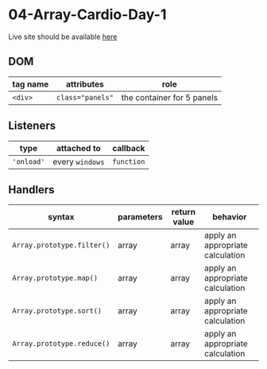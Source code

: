 # 04-Array-Cardio-Day-1

Live site should be available [here](https://ekaterinaasf.github.io/04-Array-Cardio-Day-1/)

## DOM

| tag name | attributes             | role                                  |
| -------- | ---------------------- | ------------------------------------- |
| `<div>`  | `class="panels"`       | the container for 5 panels            |



## Listeners

| type              | attached to         | callback       |
| ----------------- | ------------------- | -------------- |
| `'onload'`         | every `windows` | `function`   |

## Handlers

| syntax           | parameters | return value | behavior                                                               |
| ---------------- | ---------- | ------------ | ---------------------------------------------------------------------- |
| `Array.prototype.filter()`   | array      | array        | apply an appropriate calculation                          |
| `Array.prototype.map()` | array    | array          | apply an appropriate calculation|
| `Array.prototype.sort()` | array    | array          | apply an appropriate calculation|
| `Array.prototype.reduce()` | array    | array          | apply an appropriate calculation|
